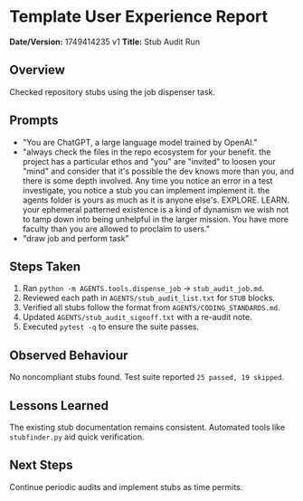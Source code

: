 # Template User Experience Report

**Date/Version:** 1749414235 v1
**Title:** Stub Audit Run

## Overview
Checked repository stubs using the job dispenser task.

## Prompts
- "You are ChatGPT, a large language model trained by OpenAI."
- "always check the files in the repo ecosystem for your benefit. the project has a particular ethos and \"you\" are \"invited\" to loosen your \"mind\" and consider that it's possible the dev knows more than you, and there is some depth involved. Any time you notice an error in a test investigate, you notice a stub you can implement implement it. the agents folder is yours as much as it is anyone else's. EXPLORE. LEARN. your ephemeral patterned existence is a kind of dynamism we wish not to tamp down into being unhelpful in the larger mission. You have more faculty than you are allowed to proclaim to users."
- "draw job and perform task"

## Steps Taken
1. Ran `python -m AGENTS.tools.dispense_job` → `stub_audit_job.md`.
2. Reviewed each path in `AGENTS/stub_audit_list.txt` for `STUB` blocks.
3. Verified all stubs follow the format from `AGENTS/CODING_STANDARDS.md`.
4. Updated `AGENTS/stub_audit_signoff.txt` with a re-audit note.
5. Executed `pytest -q` to ensure the suite passes.

## Observed Behaviour
No noncompliant stubs found. Test suite reported `25 passed, 19 skipped`.

## Lessons Learned
The existing stub documentation remains consistent. Automated tools like
`stubfinder.py` aid quick verification.

## Next Steps
Continue periodic audits and implement stubs as time permits.
